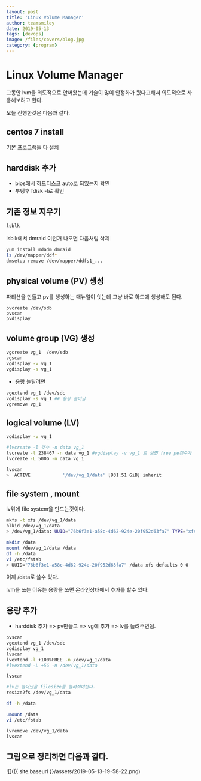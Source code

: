 ```yaml
---
layout: post
title: 'Linux Volume Manager' 
author: teamsmiley
date: 2019-05-13
tags: [devops]
image: /files/covers/blog.jpg
category: {program}
---
```


# Linux Volume Manager

그동안 lvm을 의도적으로 안써왔는데 기술이 많이 안정화가 됬다고해서 의도적으로 사용해보려고 한다.

오늘 진행한것은 다음과 같다. 

## centos 7 install
기본 프로그램들 다 설치 

## harddisk 추가 
* bios에서 하드디스크 auto로 되있는지 확인
* 부팅후  fdisk -l로 확인

## 기존 정보 지우기 
```bash
lsblk
```

lsblk에서 dmraid 이런거 나오면 다음처럼 삭제

```bash
yum install mdadm dmraid
ls /dev/mapper/ddf*
dmsetup remove /dev/mapper/ddfs1_...
```

## physical volume (PV) 생성 
파티션을 만들고 pv를 생성하는 매뉴얼이 잇는데 그냥 바로 하드에 생성해도 된다.

```
pvcreate /dev/sdb
pvscan
pvdisplay
```


## volume group (VG) 생성 
```bash
vgcreate vg_1  /dev/sdb 
vgscan
vgdisplay -v vg_1
vgdisplay -s vg_1
```

* 용량 늘릴려면 
```bash
vgextend vg_1 /dev/sdc
vgdisplay -s vg_1 ## 용량 늘어남
vgremove vg_1 
```


## logical volume (LV)

```bash
vgdisplay -v vg_1

#lvcreate -l 갯수 -n data vg_1
lvcreate -l 238467 -n data vg_1 #vgdisplay -v vg_1 로 보면 free pe갯수가 나온다.
lvcreate -L 500G -n data vg_1

lvscan
>  ACTIVE            '/dev/vg_1/data' [931.51 GiB] inherit
```

## file system , mount 
lv위에 file system을 만드는것이다.
```bash
mkfs -t xfs /dev/vg_1/data
blkid /dev/vg_1/data
> /dev/vg_1/data: UUID="76b6f3e1-a58c-4d62-924e-20f952d63fa7" TYPE="xfs"

mkdir /data
mount /dev/vg_1/data /data
df -h /data
vi /etc/fstab
> UUID="76b6f3e1-a58c-4d62-924e-20f952d63fa7" /data xfs defaults 0 0 
```
이제 /data로 쓸수 있다.

lvm을 쓰는 이유는 용량을 쓰면 온라인상태에서 추가를 할수 있다. 

## 용량 추가

* harddisk 추가 => pv만들고 => vg에 추가 => lv를 늘려주면됨.

```bash
pvscan
vgextend vg_1 /dev/sdc
vgdisplay vg_1
lvscan
lvextend -l +100%FREE -n /dev/vg_1/data
#lvextend -L +5G -n /dev/vg_1/data

lvscan

#lv는 늘어났음 filesize를 늘려줘야한다.
resize2fs /dev/vg_1/data

df -h /data

umount /data
vi /etc/fstab

lvremove /dev/vg_1/data 
lvscan
```

## 그림으로 정리하면 다음과 같다.

![]({{ site.baseurl }}/assets/2019-05-13-19-58-22.png)



